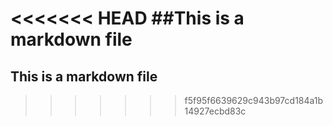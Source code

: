 <<<<<<< HEAD
##This is a markdown file
=======
## This is a markdown file
>>>>>>> f5f95f6639629c943b97cd184a1b14927ecbd83c

